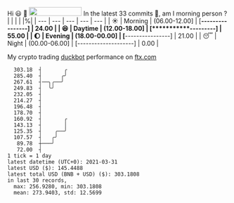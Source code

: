 Hi :smiley: :wave: <img src="https://jojoee.jojoee.com/api/utcnow" width="120" height="20">
In the latest 33 commits :bug:, am I morning person ? 
| | | | |%|
| --- | --- | --- | --- | --- |
| :sunny: | Morning | (06.00-12.00] | [****----------------] | 24.00 |
| :satisfied: | Daytime | (12.00-18.00] | [***********---------] | 55.00 |
| :moon: | Evening | (18.00-00.00] | [****----------------] | 21.00 |
| :sleeping: | Night | (00.00-06.00] | [--------------------] | 0.00 |

My crypto trading [duckbot](https://github.com/jojoee/duckbot) performance on [ftx.com](https://ftx.com/#a=13144711)
```
  303.18  ┤       ╭
  285.40  ┤      ╭╯
  267.61  ┤──╮╭──╯
  249.83  ┤  ╰╯
  232.05  ┤
  214.27  ┤
  196.48  ┤
  178.70  ┤
  160.92  ┤       ╭
  143.13  ┤       │
  125.35  ┤    ╭──╯
  107.57  ┤   ╭╯
   89.78  ┼───╯
   72.00  ┤
1 tick = 1 day
latest datetime (UTC+0): 2021-03-31
latest USD ($): 145.4488
latest total USD (BNB + USD) ($): 303.1808
in last 30 records,
  max: 256.9280, min: 303.1808
  mean: 273.9403, std: 12.5699
``` 

